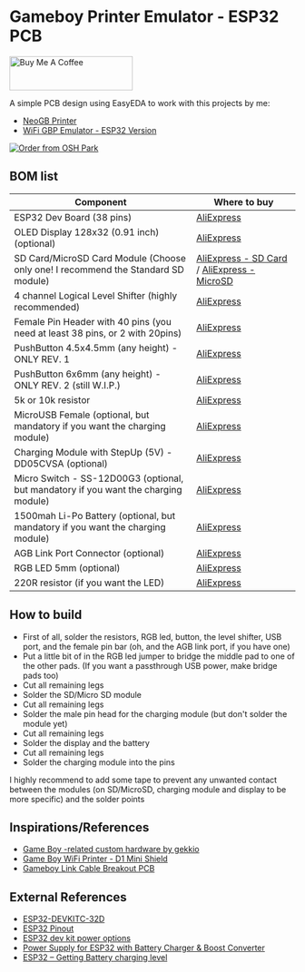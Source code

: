 # Gameboy Printer Emulator - ESP32 PCB

<a href="https://www.buymeacoffee.com/zenaro147" target="_blank"><img src="https://cdn.buymeacoffee.com/buttons/v2/default-yellow.png" alt="Buy Me A Coffee" style="height: 60px !important;width: 217px !important;" ></a>

A simple PCB design using EasyEDA to work with this projects by me:
* [NeoGB Printer](https://github.com/zenaro147/NeoGB-Printer)
* [WiFi GBP Emulator - ESP32 Version](https://github.com/zenaro147/wifi-gbp-emulator/tree/feature/v3-esp32)

[![Order from OSH Park](https://oshpark.com/packs/media/images/badge-5f4e3bf4bf68f72ff88bd92e0089e9cf.png)](https://oshpark.com/shared_projects/Y6LBKwvG)

## BOM list 
| Component | Where to buy |
| --- | --- |
| ESP32 Dev Board (38 pins) | [AliExpress](https://www.aliexpress.com/item/1005001636295529.html) |
| OLED Display 128x32 (0.91 inch) (optional) | [AliExpress](https://a.aliexpress.com/_mOHbftG) |
| SD Card/MicroSD Card Module (Choose only one! I recommend the Standard SD module) | [AliExpress - SD Card](https://a.aliexpress.com/_mMWz2km) / [AliExpress - MicroSD](https://a.aliexpress.com/_m0SS4P4) |
| 4 channel Logical Level Shifter (highly recommended) | [AliExpress](https://a.aliexpress.com/_m07pFpU) |
| Female Pin Header with 40 pins (you need at least 38 pins, or 2 with 20pins) | [AliExpress](https://www.aliexpress.com/item/4000096276148.html) |
| PushButton 4.5x4.5mm (any height) - ONLY REV. 1  | [AliExpress](https://www.aliexpress.com/item/1005001629344310.html) |
| PushButton 6x6mm (any height) - ONLY REV. 2 (still W.I.P.) | [AliExpress](https://www.aliexpress.com/item/1005003251295065.html) |
| 5k or 10k resistor | [AliExpress](https://www.aliexpress.com/item/4001082088353.html) |
| MicroUSB Female (optional, but mandatory if you want the charging module)| [AliExpress](https://www.aliexpress.com/item/4000385426649.html) |
| Charging Module with StepUp (5V) - DD05CVSA (optional) | [AliExpress](https://www.aliexpress.com/item/33034500618.html) |
| Micro Switch - SS-12D00G3 (optional, but mandatory if you want the charging module) | [AliExpress](https://www.aliexpress.com/item/1005003938856402.html) |
| 1500mah Li-Po Battery (optional, but mandatory if you want the charging module) | [AliExpress](https://www.aliexpress.com/item/1005003235425542.html) |
| AGB Link Port Connector (optional) | [AliExpress](https://www.aliexpress.com/item/32815359689.html) |
| RGB LED 5mm (optional) | [AliExpress](https://www.aliexpress.com/item/1005002535018824.html) |
| 220R resistor (if you want the LED) | [AliExpress](https://www.aliexpress.com/item/4001082088353.html) |

## How to build
* First of all, solder the resistors, RGB led, button, the level shifter, USB port, and the female pin bar (oh, and the AGB link port, if you have one)
* Put a little bit of in the RGB led jumper to bridge the middle pad to one of the other pads. (If you want a passthrough USB power, make bridge pads too)
* Cut all remaining legs
* Solder the SD/Micro SD module
* Cut all remaining legs
* Solder the male pin head for the charging module (but don't solder the module yet)
* Cut all remaining legs
* Solder the display and the battery
* Cut all remaining legs
* Solder the charging module into the pins

I highly recommend to add some tape to prevent any unwanted contact between the modules (on SD/MicroSD, charging module and display to be more specific) and the solder points

## Inspirations/References
* [Game Boy -related custom hardware by gekkio](https://github.com/Gekkio/gb-hardware)
* [Game Boy WiFi Printer - D1 Mini Shield](https://github.com/cristofercruz/gbp-esp-shield-pcb)
* [Gameboy Link Cable Breakout PCB](https://github.com/Palmr/gb-link-cable)

## External References
* [ESP32-DEVKITC-32D](https://www.snapeda.com/parts/ESP32-DEVKITC-32D/Espressif%20Systems/view-part/)
* [ESP32 Pinout](https://4.bp.blogspot.com/-nGLtB2nUrDg/Wp6DQbzcJMI/AAAAAAAABq0/A6Z46p0SQSEdERWocWL94oUmeATMQre4wCLcBGAs/s1600/3.png)
* [ESP32 dev kit power options](https://techexplorations.com/guides/esp32/begin/power/)
* [Power Supply for ESP32 with Battery Charger & Boost Converter](https://how2electronics.com/power-supply-for-esp32-with-boost-converter-battery-charger/#37V_to_5V_Step-Up_Boost_Converter_Module)
* [ESP32 – Getting Battery charging level](https://www.pangodream.es/esp32-getting-battery-charging-level)
